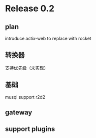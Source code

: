 # Release 0.2

## plan

introduce actix-web to replace with rocket

## 转换器
  支持优先级（未实现）
  
## 基础
  musql support r2d2

## gateway

## support plugins